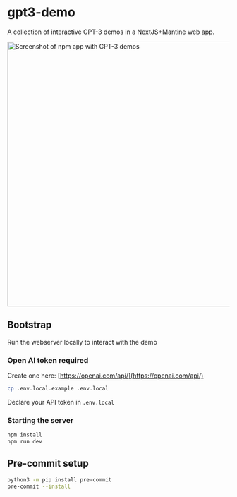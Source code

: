 # gpt3-demo

A collection of interactive GPT-3 demos in a NextJS+Mantine web app.

<img src="https://user-images.githubusercontent.com/220799/188976628-aee63401-55fa-40c9-81d7-028758906d20.png"
   width="600" alt="Screenshot of npm app with GPT-3 demos" />

## Bootstrap

Run the webserver locally to interact with the demo

### Open AI token required

Create one here: [https://openai.com/api/](https://openai.com/api/)

```sh
cp .env.local.example .env.local
```

Declare your API token in `.env.local`

### Starting the server

```sh
npm install
npm run dev
```

## Pre-commit setup
```sh
python3 -m pip install pre-commit
pre-commit --install
```
